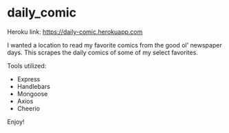 # daily_comic

Heroku link: https://daily-comic.herokuapp.com

I wanted a location to read my favorite comics from the good ol' newspaper days. This scrapes the daily comics of some of my select favorites.

Tools utilized:

* Express
* Handlebars
* Mongoose
* Axios
* Cheerio

Enjoy!
